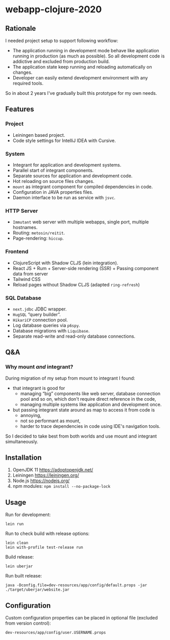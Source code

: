 # webapp-clojure-2020

## Rationale

I needed project setup to support following workflow:

- The application running in development mode behave like application running in production 
  (as much as possible). So all development code is addictive and excluded from production build.
- The application state keep running and reloading automatically on changes.
- Developer can easily extend development environment with any required tools.

So in about 2 years I've gradually built this prototype for my own needs. 

## Features

### Project

- Leiningen based project.
- Code style settings for IntelliJ IDEA with Cursive.

### System

- Integrant for application and development systems.
- Parallel start of integrant components.
- Separate sources for application and development code.
- Hot reloading on source files changes.
- `mount` as integrant component for compiled dependencies in code.
- Configuration in JAVA properties files.
- Daemon interface to be run as service with `jsvc`.  

### HTTP Server

- `Immutant` web server with multiple webapps, single port, multiple hostnames.
- Routing: `metosin/reitit`.
- Page-rendering: `hiccup`.

### Frontend

- ClojureScript with Shadow CLJS (lein integration).
- React JS + Rum + Server-side rendering (SSR) + Passing component data from server
- Tailwind CSS
- Reload pages without Shadow CLJS (adapted `ring-refresh`)

### SQL Database

- `next.jdbc` JDBC wrapper.
- `HugSQL` “query builder”.
- `HikariCP` connection pool.
- Log database queries via `p6spy`.
- Database migrations with `Liquibase`.
- Separate read-write and read-only database connections.

## Q&A

### Why mount _and_ integrant?

During migration of my setup from mount to integrant I found:
- that integrant is good for 
  - managing “big” components like web server, database connection pool and so on, 
    which don't require direct reference in the code,
  - managing multiple systems like application and development once. 
- but passing integrant state around as map to access it from code is
  - annoying,
  - not so performant as mount,
  - harder to trace dependencies in code using IDE's navigation tools.
  
So I decided to take best from both worlds and use mount and integrant simultaneously.   

## Installation

1. OpenJDK 11 https://adoptopenjdk.net/
2. Leiningen https://leiningen.org/
3. Node.js https://nodejs.org/
4. npm modules: `npm install --no-package-lock`

## Usage

Run for development:

    lein run

Run to check build with release options:

    lein clean
    lein with-profile test-release run

Build release:

    lein uberjar
    
Run built release:

    java -Dconfig.file=dev-resources/app/config/default.props -jar ./target/uberjar/website.jar

## Configuration

Custom configuration properties can be placed in optional file (excluded from version control):

    dev-resources/app/config/user.USERNAME.props
